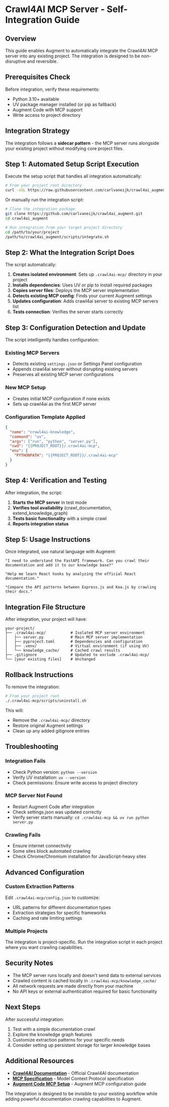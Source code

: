 # Crawl4AI MCP Server - Self-Integration Guide

## Overview
This guide enables Augment to automatically integrate the Crawl4AI MCP server into any existing project. The integration is designed to be non-disruptive and reversible.

## Prerequisites Check
Before integration, verify these requirements:
- Python 3.10+ available
- UV package manager installed (or pip as fallback)
- Augment Code with MCP support
- Write access to project directory

## Integration Strategy
The integration follows a **sidecar pattern** - the MCP server runs alongside your existing project without modifying core project files.

## Step 1: Automated Setup Script Execution

Execute the setup script that handles all integration automatically:

```bash
# From your project root directory
curl -sSL https://raw.githubusercontent.com/carlvaneijk/crawl4ai_augment/main/scripts/integrate.sh | bash
```

Or manually run the integration script:

```bash
# Clone the integration package
git clone https://github.com/carlvaneijk/crawl4ai_augment.git
cd crawl4ai_augment

# Run integration from your target project directory
cd /path/to/your/project
/path/to/crawl4ai_augment/scripts/integrate.sh
```

## Step 2: What the Integration Script Does

The script automatically:

1. **Creates isolated environment**: Sets up `.crawl4ai-mcp/` directory in your project
2. **Installs dependencies**: Uses UV or pip to install required packages
3. **Copies server files**: Deploys the MCP server implementation
4. **Detects existing MCP config**: Finds your current Augment settings
5. **Updates configuration**: Adds crawl4ai server to existing MCP servers list
6. **Tests connection**: Verifies the server starts correctly

## Step 3: Configuration Detection and Update

The script intelligently handles configuration:

### Existing MCP Servers
- Detects existing `settings.json` or Settings Panel configuration
- Appends crawl4ai server without disrupting existing servers
- Preserves all existing MCP server configurations

### New MCP Setup
- Creates initial MCP configuration if none exists
- Sets up crawl4ai as the first MCP server

### Configuration Template Applied
```json
{
  "name": "crawl4ai-knowledge",
  "command": "uv",
  "args": ["run", "python", "server.py"],
  "cwd": "{{PROJECT_ROOT}}/.crawl4ai-mcp",
  "env": {
    "PYTHONPATH": "{{PROJECT_ROOT}}/.crawl4ai-mcp"
  }
}
```

## Step 4: Verification and Testing

After integration, the script:

1. **Starts the MCP server** in test mode
2. **Verifies tool availability** (crawl_documentation, extend_knowledge_graph)
3. **Tests basic functionality** with a simple crawl
4. **Reports integration status**

## Step 5: Usage Instructions

Once integrated, use natural language with Augment:

```
"I need to understand the FastAPI framework. Can you crawl their documentation and add it to our knowledge base?"

"Help me learn React hooks by analyzing the official React documentation."

"Compare the API patterns between Express.js and Koa.js by crawling their docs."
```

## Integration File Structure

After integration, your project will have:

```
your-project/
├── .crawl4ai-mcp/           # Isolated MCP server environment
│   ├── server.py            # Main MCP server implementation
│   ├── pyproject.toml       # Dependencies and configuration
│   ├── .venv/               # Virtual environment (if using UV)
│   └── knowledge_cache/     # Cached crawl results
├── .gitignore               # Updated to exclude .crawl4ai-mcp/
└── [your existing files]    # Unchanged
```

## Rollback Instructions

To remove the integration:

```bash
# From your project root
./.crawl4ai-mcp/scripts/uninstall.sh
```

This will:
- Remove the `.crawl4ai-mcp/` directory
- Restore original Augment settings
- Clean up any added gitignore entries

## Troubleshooting

### Integration Fails
- Check Python version: `python --version`
- Verify UV installation: `uv --version`
- Check permissions: Ensure write access to project directory

### MCP Server Not Found
- Restart Augment Code after integration
- Check settings.json was updated correctly
- Verify server starts manually: `cd .crawl4ai-mcp && uv run python server.py`

### Crawling Fails
- Ensure internet connectivity
- Some sites block automated crawling
- Check Chrome/Chromium installation for JavaScript-heavy sites

## Advanced Configuration

### Custom Extraction Patterns
Edit `.crawl4ai-mcp/config.json` to customize:
- URL patterns for different documentation types
- Extraction strategies for specific frameworks
- Caching and rate limiting settings

### Multiple Projects
The integration is project-specific. Run the integration script in each project where you want crawling capabilities.

## Security Notes

- The MCP server runs locally and doesn't send data to external services
- Crawled content is cached locally in `.crawl4ai-mcp/knowledge_cache/`
- All network requests are made directly from your machine
- No API keys or external authentication required for basic functionality

## Next Steps

After successful integration:
1. Test with a simple documentation crawl
2. Explore the knowledge graph features
3. Customize extraction patterns for your specific needs
4. Consider setting up persistent storage for larger knowledge bases

## Additional Resources

- **[Crawl4AI Documentation](https://docs.crawl4ai.com/)** - Official Crawl4AI documentation
- **[MCP Specification](https://modelcontextprotocol.io/)** - Model Context Protocol specification
- **[Augment Code MCP Setup](https://docs.augmentcode.com/setup-augment/mcp)** - Augment MCP configuration guide

The integration is designed to be invisible to your existing workflow while adding powerful documentation crawling capabilities to Augment.